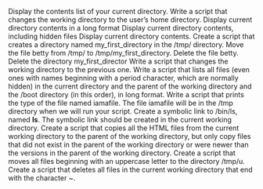 Display the contents list of your current directory.
 Write a script that changes the working directory to the user’s home 
directory. Display current directory contents in a long 
format Display current directory contents, including hidden 
files Display current directory contents.  Create a script 
that creates a directory named my_first_directory in the 
/tmp/ directory. Move the file betty from /tmp/ to 
/tmp/my_first_directory. Delete the file betty. Delete the 
directory my_first_director Write a script that changes the 
working directory to the previous one. Write a script that 
lists all files (even ones with names beginning with a 
period character, which are normally hidden) in the current 
directory and the parent of the working directory and the 
/boot directory (in this order), in long format. Write a 
script that prints the type of the file named iamafile. The 
file iamafile will be in the /tmp directory when we will 
run your script.
Create a symbolic link to /bin/ls, named __ls__. The symbolic link should be created in the current working directory.
Create a script that copies all the HTML files from the current working directory to the parent of the working directory, but only copy files that did not exist in the parent of the working directory or were newer than the versions in the parent of the working directory.
Create a script that moves all files beginning with an uppercase letter to the directory /tmp/u.
Create a script that deletes all files in the current working directory that end with the character ~.

